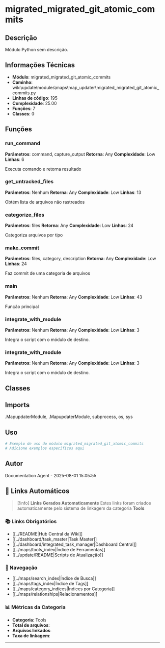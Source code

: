 # migrated_migrated_git_atomic_commits

## Descrição

Módulo Python sem descrição.

## Informações Técnicas

- **Módulo**: migrated_migrated_git_atomic_commits
- **Caminho**: wiki\update\modules\maps\map_updater\migrated_migrated_git_atomic_commits.py
- **Linhas de código**: 195
- **Complexidade**: 25.00
- **Funções**: 7
- **Classes**: 0

## Funções

### run_command

**Parâmetros**: command, capture_output
**Retorna**: Any
**Complexidade**: Low
**Linhas**: 6

Executa comando e retorna resultado

### get_untracked_files

**Parâmetros**: Nenhum
**Retorna**: Any
**Complexidade**: Low
**Linhas**: 13

Obtém lista de arquivos não rastreados

### categorize_files

**Parâmetros**: files
**Retorna**: Any
**Complexidade**: Low
**Linhas**: 24

Categoriza arquivos por tipo

### make_commit

**Parâmetros**: files, category, description
**Retorna**: Any
**Complexidade**: Low
**Linhas**: 24

Faz commit de uma categoria de arquivos

### main

**Parâmetros**: Nenhum
**Retorna**: Any
**Complexidade**: Low
**Linhas**: 43

Função principal

### integrate_with_module

**Parâmetros**: Nenhum
**Retorna**: Any
**Complexidade**: Low
**Linhas**: 3

Integra o script com o módulo de destino.

### integrate_with_module

**Parâmetros**: Nenhum
**Retorna**: Any
**Complexidade**: Low
**Linhas**: 3

Integra o script com o módulo de destino.

## Classes

## Imports

.MapupdaterModule, .MapupdaterModule, subprocess, os, sys

## Uso

```python
# Exemplo de uso do módulo migrated_migrated_git_atomic_commits
# Adicione exemplos específicos aqui
```

## Autor

Documentation Agent - 2025-08-01 15:05:55

## 🔗 **Links Automáticos**

> [!info] **Links Gerados Automaticamente**
> Estes links foram criados automaticamente pelo sistema de linkagem da categoria **Tools**

### **📚 Links Obrigatórios**
- [[../README|Hub Central da Wiki]]
- [[../dashboard/task_master|Task Master]]
- [[../dashboard/integrated_task_manager|Dashboard Central]]
- [[../maps/tools_index|Índice de Ferramentas]]
- [[../update/README|Scripts de Atualização]]

### **🧭 Navegação**
- [[../maps/search_index|Índice de Busca]]
- [[../maps/tags_index|Índice de Tags]]
- [[../maps/category_indices|Índices por Categoria]]
- [[../maps/relationships|Relacionamentos]]

### **📊 Métricas da Categoria**
- **Categoria**: Tools
- **Total de arquivos**: <!-- Contador automático -->
- **Arquivos linkados**: <!-- Contador automático -->
- **Taxa de linkagem**: <!-- Percentual automático -->

---

